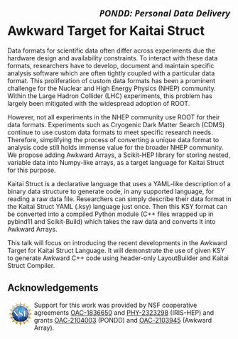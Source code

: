 <div>
<img src="img/PONDD%20logo.png" width="300" align="right"/>
</div>

#  Awkward Target for Kaitai Struct
Data formats for scientific data often differ across experiments due the hardware design and availability constraints. To interact with these data formats, researchers have to develop, document and maintain specific analysis software which are often tightly coupled with a particular data format. This proliferation of custom data formats has been a prominent challenge for the Nuclear and High Energy Physics (NHEP) community. Within the Large Hadron Collider (LHC) experiments, this problem has largely been mitigated with the widespread adoption of ROOT.

However, not all experiments in the NHEP community use ROOT for their data formats. Experiments such as Cryogenic Dark Matter Search (CDMS) continue to use custom data formats to meet specific research needs. Therefore, simplifying the process of converting a unique data format to analysis code still holds immense value for the broader NHEP community. We propose adding Awkward Arrays, a Scikit-HEP library for storing nested, variable data into Numpy-like arrays, as a target language for Kaitai Struct for this purpose.

Kaitai Struct is a declarative language that uses a YAML-like description of a binary data structure to generate code, in any supported language, for reading a raw data file. Researchers can simply describe their data format in the Kaitai Struct YAML (.ksy) language just once. Then this KSY format can be converted into a compiled Python module (C++ files wrapped up in pybind11 and Scikit-Build) which takes the raw data and converts it into Awkward Arrays.

This talk will focus on introducing the recent developments in the Awkward Target for Kaitai Struct Language. It will demonstrate the use of given KSY to generate Awkward C++ code using header-only LayoutBuilder and Kaitai Struct Compiler.

## Acknowledgements
<div>
<img src="img/NSF%20logo.png" width="60" align="left"/>
</div>

Support for this work was provided by NSF cooperative agreements [OAC-1836650](https://www.nsf.gov/awardsearch/showAward?AWD_ID=1836650) and [PHY-2323298](https://www.nsf.gov/awardsearch/showAward?AWD_ID=2323298) (IRIS-HEP) and grants [OAC-2104003](https://www.nsf.gov/awardsearch/showAward?AWD_ID=2104003) (PONDD) and [OAC-2103945](https://www.nsf.gov/awardsearch/showAward?AWD_ID=2103945) (Awkward Array).